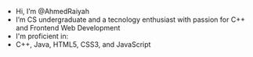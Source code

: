 - Hi, I’m @AhmedRaiyah
- I’m CS undergraduate and a tecnology enthusiast with passion for C++ and Frontend Web Development
- I'm proficient in:
- C++, Java, HTML5, CSS3, and JavaScript


